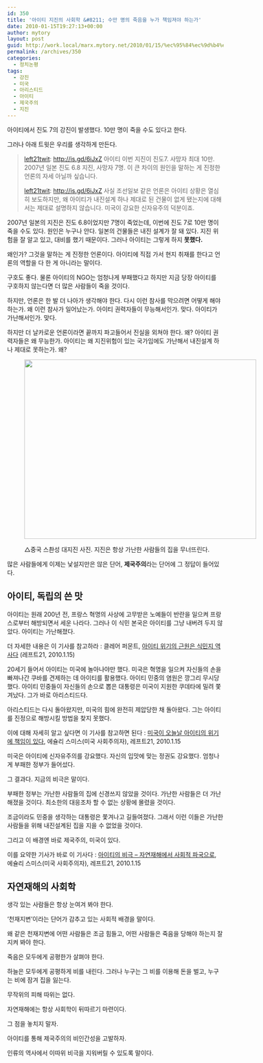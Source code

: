 ```yaml
---
id: 350
title: '아이티 지진의 사회학 &#8211; 수만 명의 죽음을 누가 책임져야 하는가'
date: 2010-01-15T19:27:13+00:00
author: mytory
layout: post
guid: http://work.local/marx.mytory.net/2010/01/15/%ec%95%84%ec%9d%b4%ed%8b%b0-%ec%a7%80%ec%a7%84%ec%9d%98-%ec%82%ac%ed%9a%8c%ed%95%99-%ec%88%98%eb%a7%8c-%eb%aa%85%ec%9d%98-%ec%a3%bd%ec%9d%8c%ec%9d%84-%eb%88%84%ea%b0%80-%ec%b1%85%ec%9e%84%ec%a0%b8/
permalink: /archives/350
categories:
  - 정치논평
tags:
  - 강진
  - 미국
  - 아리스티드
  - 아이티
  - 제국주의
  - 지진
---
```

아이티에서 진도 7의 강진이 발생했다. 10만 명이 죽을 수도 있다고 한다.

그러나 아래 트윗은 우리를 생각하게 만든다.

> <a href="http://twitter.com/left21twit" target="_blank" title="[http://twitter.com/left21twit]로 이동합니다.">left21twit</a>:&nbsp;<a href="http://is.gd/6iJxZ" target="_blank" title="[http://is.gd/6iJxZ]로 이동합니다.">http://is.gd/6iJxZ</a> 아이티 이번 지진이 진도7. 사망자 최대 10만. 2007년 일본 진도 6.8 지진, 사망자 7명. 이 큰 차이의 원인을 말하는 게 진정한 언론의 자세 아닐까 싶습니다.
> 
> <a href="http://twitter.com/left21twit" target="_blank" title="[http://twitter.com/left21twit]로 이동합니다.">left21twit</a>:&nbsp;<a href="http://is.gd/6iJxZ" target="_blank" title="[http://is.gd/6iJxZ]로 이동합니다.">http://is.gd/6iJxZ</a> 사실 조선일보 같은 언론은 아이티 상황은 열심히 보도하지만, 왜 아이티가 내진설계 하나 제대로 된 건물이 없게 됐는지에 대해서는 제대로 설명하지 않습니다. 미국이 강요한 신자유주의 덕분이죠.</p> 

2007년 일본의 지진은 진도 6.8이었지만 7명이 죽었는데, 이번에 진도 7로 10만 명이 죽을 수도 있다. 원인은 누구나 안다. 일본의 건물들은 내진 설계가 잘 돼 있다. 지진 위험을 잘 알고 있고, 대비를 했기 때문이다. 그러나 아이티는 그렇게 하지 **못했다.**&nbsp;

왜인가? 그것을 말하는 게 진정한 언론이다. 아이티에 직접 가서 현지 취재를 한다고 언론의 역할을 다 한 게 아니라는 말이다.

구호도 좋다. 물론 아이티의 NGO는 엄청나게 부패했다고 하지만 지금 당장 아이티를 구호하지 않는다면 더 많은 사람들이 죽을 것이다.

하지만, 언론은 한 발 더 나아가 생각해야 한다. 다시 이런 참사를 막으려면 어떻게 해야 하는가. 왜 이런 참사가 일어났는가. 아이티 권력자들이 무능해서인가. 맞다. 아이티가 가난해서인가. 맞다.&nbsp;

하지만 더 날카로운 언론이라면 끝까지 파고들어서 진실을 외쳐야 한다. 왜? 아이티 권력자들은 왜 무능한가. 아이티는 왜 지진위험이 있는 국가임에도 가난해서 내진설계 하나 제대로 못하는가. 왜?<figure style="width: 540px" class="wp-caption aligncenter">

<img src="http://work.local/marx.mytory.net/wp-content/uploads/1/cfile1.uf.15791E134B50918F347BB6.JPG" width="540" height="418" alt="" filename="cfile1.uf.15791E134B50918F347BB6.JPG" filemime="" /><figcaption class="wp-caption-text">△중국 스촨성 대지진 사진. 지진은 항상 가난한 사람들의 집을 무너뜨린다.</figcaption></figure> 

많은 사람들에게 이제는 낯설지만은 않은 단어, **제국주의**라는 단어에 그 정답이 들어있다.

## 아이티, 독립의 쓴 맛

아이티는 원래 200년 전, 프랑스 혁명의 사상에 고무받은 노예들이 반란을 일으켜 프랑스로부터 해방되면서 세운 나라다. 그러나 이 식민 본국은 아이티를 그냥 내버려 두지 않았다. 아이티는 가난해졌다.

더 자세한 내용은 이 기사를 참고하라 : 클레어 퍼몬트,&nbsp;<a href="http://www.wspaper.org/article/7500" target="_blank" title="[http://www.wspaper.org/article/7500]로 이동합니다.">아이티 위기의 근원은 식민지 역사다</a>&nbsp;(레프트21, 2010.1.15)

20세기 들어서 아이티는 미국에 놀아나야만 했다. 미국은 혁명을 일으켜 자신들의 손을 빠져나간 쿠바를 견제하는 데 아이티를 활용했다. 아이티 민중의 염원은 깡그리 무시당했다. 아이티 민중들이 자신들의 손으로 뽑은 대통령은 미국이 지원한 쿠데타에 밀려 쫓겨났다. 그가 바로 아리스티드다.

아리스티드는 다시 돌아왔지만, 미국의 힘에 완전히 제압당한 채 돌아왔다. 그는 아이티를 진정으로 해방시킬 방법을 찾지 못했다.

이에 대해 자세히 알고 싶다면 이 기사를 참고하면 된다 :&nbsp;<a href="http://www.wspaper.org/article/7504" target="_blank" title="[http://www.wspaper.org/article/7504]로 이동합니다.">미국이 오늘날 아이티의 위기에 책임이 있다</a>, 에슐리 스미스(미국 사회주의자), 레프트21, 2010.1.15

미국은 아이티에 신자유주의를 강요했다. 자신의 입맛에 맞는 정권도 강요했다. 엄청나게 부패한 정부가 들어섰다.&nbsp; 

그 결과다. 지금의 비극은 말이다.

부패한 정부는 가난한 사람들의 집에 신경쓰지 않았을 것이다. 가난한 사람들은 더 가난해졌을 것이다. 최소한의 대응조차 할 수 없는 상황에 몰렸을 것이다.

조금이라도 민중을 생각하는 대통령은 쫓겨나고 길들여졌다. 그래서 이런 이들은 가난한 사람들을 위해 내진설계된 집을 지을 수 없었을 것이다.

그리고 이 배경엔 바로 제국주의, 미국이 있다.

이를 요약한 기사가 바로 이 기사다 :&nbsp;<span id="tx_left_marker"></span><a href="http://www.wspaper.org/article/7501" target="_blank" title="[http://www.wspaper.org/article/7501]로 이동합니다.">아이티의 비극 &#8211;&nbsp;</a><a href="http://www.wspaper.org/article/7501" target="_blank" title="[http://www.wspaper.org/article/7501]로 이동합니다.">자연재해에서 사회적 파국으로</a><span id="tx_right_marker"></span>, 에슐리 스미스(미국 사회주의자), 레프트21, 2010.1.15

## 자연재해의 사회학

생각 있는 사람들은 항상 눈여겨 봐야 한다. 

&#8216;천재지변&#8217;이라는 단어가 감추고 있는 사회적 배경을 말이다.

왜 같은 천재지변에 어떤 사람들은 조금 힘들고, 어떤 사람들은 죽음을 당해야 하는지 잘 지켜 봐야 한다.

죽음은 모두에게 공평한가 살펴야 한다.

하늘은 모두에게 공평하게 비를 내린다. 그러나 누구는 그 비를 이용해 돈을 벌고, 누구는 비에 잠겨 집을 잃는다.

무작위의 피해 따위는 없다.

자연재해에는 항상 사회학이 뒤따르기 마련이다.

그 점을 놓치지 말자.

아이티를 통해 제국주의의 비인간성을 고발하자.

인류의 역사에서 이따위 비극을 지워버릴 수 있도록 말이다.